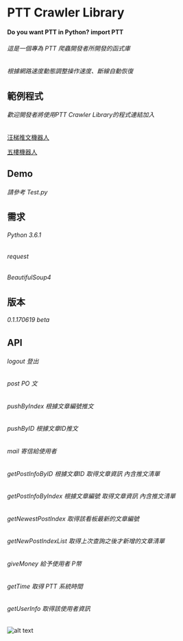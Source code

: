 # PTT Crawler Library

#### Do you want PTT in Python? import PTT

###### 這是一個專為 PTT 爬蟲開發者所開發的函式庫
###### 根據網路速度動態調整操作速度、斷線自動恢復

範例程式
-------------------
###### 歡迎開發者將使用PTT Crawler Library的程式連結加入
[汪梯推文機器人](https://github.com/Truth0906/PTTTelnetCrawlerLibrary_HelloCrawler)

[五樓機器人](https://github.com/Truth0906/5FloorBot)

Demo
-------------------
###### 請參考 Test.py

需求
-------------------
###### Python 3.6.1
###### request
###### BeautifulSoup4

版本
-------------------
###### 0.1.170619 beta

API
-------------------

###### logout 登出
###### post PO 文
###### pushByIndex 根據文章編號推文
###### pushByID 根據文章ID推文
###### mail 寄信給使用者
###### getPostInfoByID 根據文章ID 取得文章資訊 內含推文清單
###### getPostInfoByIndex 根據文章編號 取得文章資訊 內含推文清單
###### getNewestPostIndex 取得該看板最新的文章編號
###### getNewPostIndexList 取得上次查詢之後才新增的文章清單
###### giveMoney 給予使用者 P幣
###### getTime 取得 PTT 系統時間
###### getUserInfo 取得該使用者資訊

![alt text](http://i.imgur.com/XT9LadL.png)
